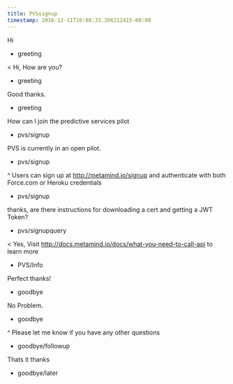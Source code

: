 ```yaml
---
title: PVSsignup
timestamp: 2016-12-11T16:08:33.206212415-08:00
---
```


Hi
* greeting

< Hi, How are you?
* greeting

Good thanks.
* greeting

How can I join the predictive services pilot
* pvs/signup

PVS is currently in an open pilot.
* pvs/signup

^ Users can sign up at http://metamind.io/signup and authenticate with both Force.com or Heroku credentials
* pvs/signup

thanks, are there instructions for downloading a cert and getting a JWT Token?
* pvs/signupquery

< Yes, Visit http://docs.metamind.io/docs/what-you-need-to-call-api to learn more
* PVS/Info

Perfect thanks!
* goodbye

No Problem.
* goodbye

^ Please let me know if you have any other questions
* goodbye/followup

Thats it thanks
* goodbye/later
